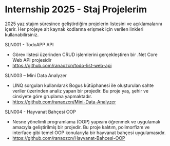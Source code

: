 # Internship 2025 - Staj Projelerim 

2025 yaz stajım süresince geliştirdiğim projelerin listesini ve açıklamalarını içerir. Her projeye ait kaynak kodlarına erişmek için verilen linkleri kullanabilirsiniz.

SLN001 - TodoAPP API 
- Görev listesi üzerinden CRUD işlemlerini gerçekleştiren bir .Net Core Web API projesidir
- https://github.com/ranaozcn/todo-list-web-api

SLN003 – Mini Data Analyzer
- LINQ sorguları kullanılarak Bogus kütüphanesi ile oluşturulan sahte veriler üzerinden analiz yapan bir projedir. Bu proje yaş, şehir ve cinsiyete göre gruplama yapmaktadır.
- https://github.com/ranaozcn/Mini-Data-Analyzer

SLN004 - Hayvanat Bahçesi OOP
- Nesne yönelimli programlama (OOP) yapısını öğrenmek ve uygulamak amacıyla geliştirilmiş bir projedir. Bu proje kalıtım, polimorfizm ve interface gibi temel OOP konularıyla bir hayvanat bahçesi uygulamasıdır.
- https://github.com/ranaozcn/Hayvanat-Bahcesi-OOP
